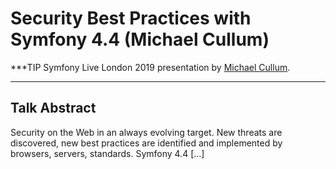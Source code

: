 # Security Best Practices with Symfony 4.4 (Michael Cullum)

***TIP
Symfony Live London 2019 presentation by [Michael Cullum](https://connect.symfony.com/api/alternates/98a27824-69df-484e-bab0-6955769392ab).
***

## Talk Abstract

Security on the Web in an always evolving target. New threats are discovered, new best practices are identified and implemented by browsers, servers, standards. Symfony 4.4 [...]

